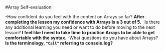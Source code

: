 #Array Self-evaluation

-How confident do you feel with the content on Arrays so far?
**After completing the lesson my confidence with Arrays is a 3 out of 5.**
-Is there any additional learning you need or want to do before moving to the next lesson?
**I feel like I need to take time to practice Arrays to be able to get comfortable with the syntax.**
-What questions do you have about Arrays?
**Is the terminology, `"Call"` referring to console.log?**
